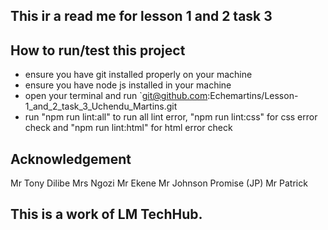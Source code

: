 ## This ir a read me for lesson 1 and 2 task 3
## How to run/test this project
* ensure you have git installed properly on your machine
* ensure you have node js installed in your machine
* open your terminal and run `git@github.com:Echemartins/Lesson-1_and_2_task_3_Uchendu_Martins.git
* run "npm run lint:all" to run all lint error, "npm run lint:css" for css error check and "npm run lint:html" for html error check
## Acknowledgement
Mr Tony Dilibe
Mrs Ngozi
Mr Ekene
Mr Johnson Promise (JP)
Mr Patrick
## This is a work of LM TechHub.